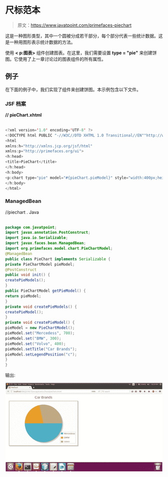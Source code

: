 # 尺标范本

> 原文：<https://www.javatpoint.com/primefaces-piechart>

这是一种图形类型，其中一个圆被分成若干部分，每个部分代表一些统计数据。这是一种用图形表示统计数据的方法。

使用 **< p:图表>** 组件创建图表。在这里，我们需要设置 **type = "pie"** 来创建饼图。它使用了上一章讨论过的图表组件的所有属性。

## 例子

在下面的例子中，我们实现了<chart>组件来创建饼图。本示例包含以下文件。</chart>

### JSF 档案

**// pieChart.xhtml**

```java

<?xml version='1.0' encoding='UTF-8' ?>
<!DOCTYPE html PUBLIC "-//W3C//DTD XHTML 1.0 Transitional//EN""http://www.w3.org/TR/xhtml1/DTD/xhtml1-transitional.dtd">
<html 
xmlns:h="http://xmlns.jcp.org/jsf/html"
xmlns:p="http://primefaces.org/ui">
<h:head>
<title>PieChart</title>
</h:head>
<h:body>
<p:chart type="pie" model="#{pieChart.pieModel}" style="width:400px;height:300px" />
</h:body>
</html>

```

### ManagedBean

//piechart . Java

```java

package com.javatpoint;
import javax.annotation.PostConstruct;
import java.io.Serializable;
import javax.faces.bean.ManagedBean;
import org.primefaces.model.chart.PieChartModel;
@ManagedBean
public class PieChart implements Serializable {
private PieChartModel pieModel;
@PostConstruct
public void init() {
createPieModels();
}
public PieChartModel getPieModel() {
return pieModel;
}
private void createPieModels() {
createPieModel();
}
private void createPieModel() {
pieModel = new PieChartModel();
pieModel.set("Mercedess", 700);
pieModel.set("BMW", 300);
pieModel.set("Volvo", 400);
pieModel.setTitle("Car Brands");
pieModel.setLegendPosition("c");
}
}

```

输出:

![PrimeFaces PieChart 1](img/ffbbbb5f2139498453c18f80835841ee.png)